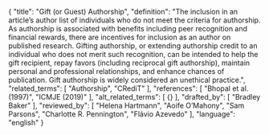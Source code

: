 {
  "title": "Gift (or Guest) Authorship",
  "definition": "The inclusion in an article’s author list of individuals who do not meet the criteria for authorship. As authorship is associated with benefits including peer recognition and financial rewards, there are incentives for inclusion as an author on published research. Gifting authorship, or extending authorship credit to an individual who does not merit such recognition, can be intended to help the gift recipient, repay favors (including reciprocal gift authorship), maintain personal and professional relationships, and enhance chances of publication. Gift authorship is widely considered an unethical practice.",
  "related_terms": [
    "Authorship",
    "CRediT"
  ],
  "references": [
    "Bhopal et al. (1997)",
    "ICMJE (2019)"
  ],
  "alt_related_terms": [
    {}
  ],
  "drafted_by": [
    "Bradley Baker"
  ],
  "reviewed_by": [
    "Helena Hartmann",
    "Aoife O’Mahony",
    "Sam Parsons",
    "Charlotte R. Pennington",
    "Flávio Azevedo"
  ],
  "language": "english"
}
